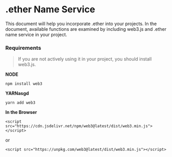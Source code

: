 # .ether Name Service
This document will help you incorporate .ether into your projects. In the document, available functions are examined by including web3.js and .ether name service in your project.



### Requirements
>If you are not actively using it in your project, you should install web3.js.

**NODE**
```
npm install web3
```

**YARNasgd**
```
yarn add web3
```

**In the Browser**
```
<script src="https://cdn.jsdelivr.net/npm/web3@latest/dist/web3.min.js"></script>
```
or
```
<script src="https://unpkg.com/web3@latest/dist/web3.min.js"></script>
```